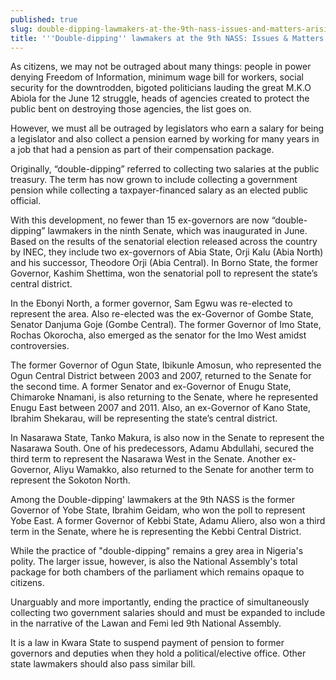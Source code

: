 ```yaml
---
published: true
slug: double-dipping-lawmakers-at-the-9th-nass-issues-and-matters-arising
title: '''Double-dipping'' lawmakers at the 9th NASS: Issues & Matters Arising!'
---
```

As citizens, we may not be outraged about many things: people in power denying Freedom of Information, minimum wage bill for workers, social security for the downtrodden, bigoted politicians lauding the great M.K.O Abiola for the June 12 struggle, heads of agencies created to protect the public bent on destroying those agencies, the list goes on.

However, we must all be outraged by legislators who earn a salary for being a legislator and also collect a pension earned by working for many years in a job that had a pension as part of their compensation package.

Originally, “double-dipping” referred to collecting two salaries at the public treasury. The term has now grown to include collecting a government pension while collecting a taxpayer-financed salary as an elected public official.

With this development, no fewer than 15 ex-governors are now “double-dipping” lawmakers in the ninth Senate, which was inaugurated in June. Based on the results of the senatorial election released across the country by INEC, they include two ex-governors of Abia State, Orji Kalu (Abia North) and his successor, Theodore Orji (Abia Central). In Borno State, the former Governor, Kashim Shettima, won the senatorial poll to represent the state’s central district.

In the Ebonyi North, a former governor, Sam Egwu was re-elected to represent the area. Also re-elected was the ex-Governor of Gombe State, Senator Danjuma Goje (Gombe Central). The former Governor of Imo State, Rochas Okorocha, also emerged as the senator for the Imo West amidst controversies.

The former Governor of Ogun State, Ibikunle Amosun, who represented the Ogun Central District between 2003 and 2007, returned to the Senate for the second time. A former Senator and ex-Governor of Enugu State, Chimaroke Nnamani, is also returning to the Senate, where he represented Enugu East between 2007 and 2011. Also, an ex-Governor of Kano State, Ibrahim Shekarau, will be representing the state’s central district.

In Nasarawa State, Tanko Makura, is also now in the Senate to represent the Nasarawa South. One of his predecessors, Adamu Abdullahi, secured the third term to represent the Nasarawa West in the Senate. Another ex-Governor, Aliyu Wamakko, also returned to the Senate for another term to represent the Sokoton North.

Among the Double-dipping' lawmakers at the 9th NASS is the former Governor of Yobe State, Ibrahim Geidam, who won the poll to represent Yobe East. A former Governor of Kebbi State, Adamu Aliero, also won a third term in the Senate, where he is representing the Kebbi Central District.

While the practice of "double-dipping" remains a grey area in Nigeria's polity. The larger issue, however, is also the National Assembly's total package for both chambers of the parliament which remains opaque to citizens.

Unarguably and more importantly, ending the practice of simultaneously collecting two government salaries should and must be expanded to include in the narrative of the Lawan and Femi led 9th National Assembly.

It is a law in Kwara State to suspend payment of pension to former governors and deputies when they hold a political/elective office. Other state lawmakers should also pass similar bill.
